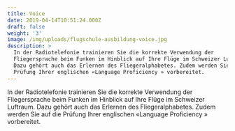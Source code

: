 ```yaml
---
title: Voice
date: 2019-04-14T10:51:24.000Z
draft: false
weight: '3'
image: /img/uploads/flugschule-ausbildung-voice.jpg
description: >
  In der Radiotelefonie trainieren Sie die korrekte Verwendung der
  Fliegersprache beim Funken im Hinblick auf Ihre Flüge im Schweizer Luftraum.
  Dazu gehört auch das Erlernen des Fliegeralphabetes. Zudem werden Sie auf die
  Prüfung Ihrer englischen «Language Proficiency » vorbereitet.
---
```

In der Radiotelefonie trainieren Sie die korrekte Verwendung der Fliegersprache beim Funken im Hinblick auf Ihre Flüge im Schweizer Luftraum. Dazu gehört auch das Erlernen des Fliegeralphabetes. Zudem werden Sie auf die Prüfung Ihrer englischen «Language Proficiency » vorbereitet.
